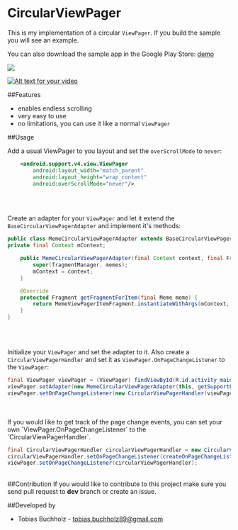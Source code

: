 CircularViewPager
=================

This is my implementation of a circular `ViewPager`. If you build the sample you will see an example.

You can also download the sample app in the Google Play Store: [demo](https://play.google.com/store/apps/details?id=com.tobishiba.circularviewpager)

<img src="https://chart.googleapis.com/chart?cht=qr&chl=https%3A%2F%2Fplay.google.com%2Fstore%2Fapps%2Fdetails%3Fid%3Dcom.tobishiba.circularviewpager&chs=180x180&choe=UTF-8&chld=L|2' alt=" />

[![Alt text for your video](http://img.youtube.com/vi/8L0gHiKz8fI/0.jpg)](https://www.youtube.com/watch?v=8L0gHiKz8fI&feature=youtu.be)

##Features
 - enables endless scrolling
 - very easy to use
 - no limitations, you can use it like a normal `ViewPager`

##Usage

Add a usual ViewPager to you layout and set the `overScrollMode` to `never`:

```xml
	<android.support.v4.view.ViewPager
        android:layout_width="match_parent"
        android:layout_height="wrap_content"
        android:overScrollMode="never"/> 
```
</br>
</br>

Create an adapter for your `ViewPager` and let it extend the `BaseCircularViewPagerAdapter` and implement it's methods:

```java 
public class MemeCircularViewPagerAdapter extends BaseCircularViewPagerAdapter<Meme> {
private final Context mContext;

    public MemeCircularViewPagerAdapter(final Context context, final FragmentManager fragmentManager, final List<Meme> memes) {
        super(fragmentManager, memes);
        mContext = context;
    }

    @Override
    protected Fragment getFragmentForItem(final Meme meme) {
        return MemeViewPagerItemFragment.instantiateWithArgs(mContext, meme);
    }
}
```
</br>
</br>

Initialize your `ViewPager` and set the adapter to it. Also create a `CircularViewPagerHandler` and set it as `ViewPager.OnPageChangeListener` to the `ViewPager`:

```java 
final ViewPager viewPager = (ViewPager) findViewById(R.id.activity_main_view_pager);
viewPager.setAdapter(new MemeCircularViewPagerAdapter(this, getSupportFragmentManager(), Meme.createSampleMemes()));
viewPager.setOnPageChangeListener(new CircularViewPagerHandler(viewPager));
```
</br>
</br>
If you would like to get track of the page change events, you can set your own `ViewPager.OnPageChangeListener` to the `CircularViewPagerHandler`.

```java 
final CircularViewPagerHandler circularViewPagerHandler = new CircularViewPagerHandler(viewPager);
circularViewPagerHandler.setOnPageChangeListener(createOnPageChangeListener());
viewPager.setOnPageChangeListener(circularViewPagerHandler);
```

</br>
##Contribution
If you would like to contribute to this project make sure you send pull request to <b>dev</b> branch or create an issue.

##Developed by
* Tobias Buchholz - <tobias.buchholz89@gmail.com>
